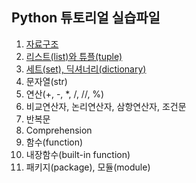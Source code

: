 ## Python 튜토리얼 실습파일

1. [자료구조](https://colab.research.google.com/drive/1Ktuc9Cb2AmYowV-5nO4LbCbqJvvYFIxs?usp=sharing)
2. [리스트(list)와 튜플(tuple)](https://colab.research.google.com/drive/1N8HTGWUcIWB51qjbmQ24_etbGvSry17o?usp=sharing)
3. [세트(set), 딕셔너리(dictionary)](https://colab.research.google.com/drive/1XbL1iKp-NneXWfJQGMG3GiaHU7j0U61L?usp=sharing)
4. 문자열(str)
5. 연산(+, -, *, /, //, %)
6. 비교연산자, 논리연산자, 삼항연산자, 조건문
7. 반복문
8. Comprehension
9. 함수(function)
10. 내장함수(built-in function)
11. 패키지(package), 모듈(module)
